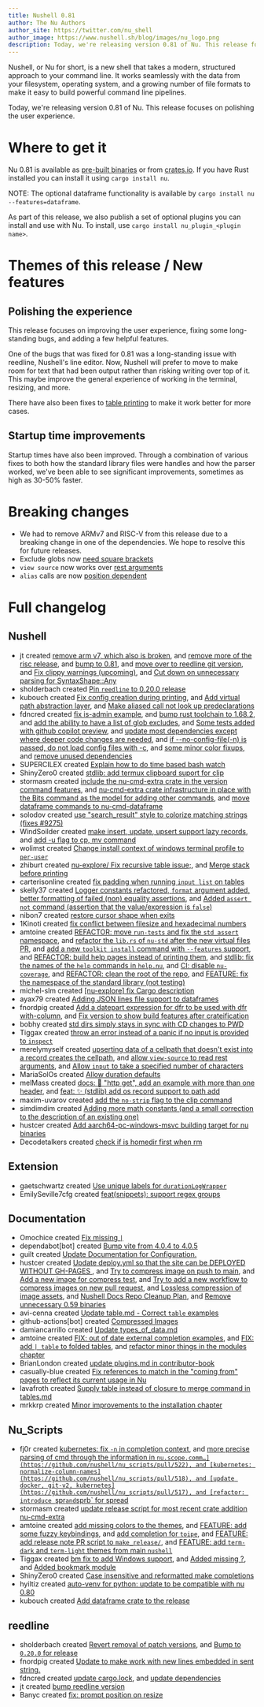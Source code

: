 ```yaml
---
title: Nushell 0.81
author: The Nu Authors
author_site: https://twitter.com/nu_shell
author_image: https://www.nushell.sh/blog/images/nu_logo.png
description: Today, we're releasing version 0.81 of Nu. This release focuses on polishing the user experience.
---
```


Nushell, or Nu for short, is a new shell that takes a modern, structured approach to your command line. It works seamlessly with the data from your filesystem, operating system, and a growing number of file formats to make it easy to build powerful command line pipelines.

Today, we're releasing version 0.81 of Nu. This release focuses on polishing the user experience.

<!-- more -->

# Where to get it

Nu 0.81 is available as [pre-built binaries](https://github.com/nushell/nushell/releases/tag/0.81.0) or from [crates.io](https://crates.io/crates/nu). If you have Rust installed you can install it using `cargo install nu`.

NOTE: The optional dataframe functionality is available by `cargo install nu --features=dataframe`.

As part of this release, we also publish a set of optional plugins you can install and use with Nu. To install, use `cargo install nu_plugin_<plugin name>`.

# Themes of this release / New features

## Polishing the experience

This release focuses on improving the user experience, fixing some long-standing bugs, and adding a few helpful features.

One of the bugs that was fixed for 0.81 was a long-standing issue with reedline, Nushell's line editor. Now, Nushell will prefer to move to make room for text that had been output rather than risking writing over top of it. This maybe improve the general experience of working in the terminal, resizing, and more.

There have also been fixes to [table printing](https://github.com/nushell/nushell/pull/9304) to make it work better for more cases.

## Startup time improvements

Startup times have also been improved. Through a combination of various fixes to both how the standard library files were handles and how the parser worked, we've been able to see significant improvements, sometimes as high as 30-50% faster.

# Breaking changes

- We had to remove ARMv7 and RISC-V from this release due to a breaking change in one of the dependencies. We hope to resolve this for future releases.
- Exclude globs now [need square brackets](https://github.com/nushell/nushell/pull/9343)
- `view source` now works over [rest arguments](https://github.com/nushell/nushell/pull/9247)
- `alias` calls are now [position dependent](https://github.com/nushell/nushell/pull/9244)

# Full changelog

## Nushell

- jt created [remove arm v7, which also is broken](https://github.com/nushell/nushell/pull/9376), and [remove more of the risc release](https://github.com/nushell/nushell/pull/9375), and [bump to 0.81](https://github.com/nushell/nushell/pull/9374), and [move over to reedline git version](https://github.com/nushell/nushell/pull/9283), and [Fix clippy warnings (upcoming)](https://github.com/nushell/nushell/pull/9282), and [Cut down on unnecessary parsing for SyntaxShape::Any](https://github.com/nushell/nushell/pull/9280)
- sholderbach created [Pin `reedline` to 0.20.0 release](https://github.com/nushell/nushell/pull/9370)
- kubouch created [Fix config creation during printing](https://github.com/nushell/nushell/pull/9353), and [Add virtual path abstraction layer](https://github.com/nushell/nushell/pull/9245), and [Make aliased call not look up predeclarations](https://github.com/nushell/nushell/pull/9244)
- fdncred created [fix is-admin example](https://github.com/nushell/nushell/pull/9350), and [bump rust toolchain to 1.68.2](https://github.com/nushell/nushell/pull/9346), and [add the ability to have a list of glob excludes](https://github.com/nushell/nushell/pull/9343), and [Some tests added with github copilot preview](https://github.com/nushell/nushell/pull/9332), and [update most dependencies except where deeper code changes are needed](https://github.com/nushell/nushell/pull/9296), and [if --no-config-file(-n) is passed, do not load config files with -c](https://github.com/nushell/nushell/pull/9286), and [some minor color fixups](https://github.com/nushell/nushell/pull/9270), and [remove unused dependencies](https://github.com/nushell/nushell/pull/9230)
- SUPERCILEX created [Explain how to do time based bash watch](https://github.com/nushell/nushell/pull/9345)
- ShinyZero0 created [stdlib: add termux clipboard suport for clip](https://github.com/nushell/nushell/pull/9334)
- stormasm created [include the nu-cmd-extra crate in the version command features](https://github.com/nushell/nushell/pull/9333), and [nu-cmd-extra crate infrastructure in place with the Bits command as the model for adding other commands](https://github.com/nushell/nushell/pull/9327), and [move dataframe commands to nu-cmd-dataframe](https://github.com/nushell/nushell/pull/9241)
- solodov created [use "search_result" style to colorize matching strings (fixes #9275)](https://github.com/nushell/nushell/pull/9326)
- WindSoilder created [make insert, update, upsert support lazy records](https://github.com/nushell/nushell/pull/9323), and [add -u flag to cp, mv command](https://github.com/nushell/nushell/pull/9214)
- wolimst created [Change install context of windows terminal profile to `per-user`](https://github.com/nushell/nushell/pull/9322)
- zhiburt created [nu-explore/ Fix recursive table issue;](https://github.com/nushell/nushell/pull/9321), and [Merge stack before printing](https://github.com/nushell/nushell/pull/9304)
- carterisonline created [fix padding when running `input list` on tables](https://github.com/nushell/nushell/pull/9316)
- skelly37 created [Logger constants refactored, `format` argument added, better formatting of failed (non) equality assertions](https://github.com/nushell/nushell/pull/9315), and [Added `assert not` command (assertion that the value/expression is `false`)](https://github.com/nushell/nushell/pull/9235)
- nibon7 created [restore cursor shape when exits](https://github.com/nushell/nushell/pull/9314)
- 1Kinoti created [fix conflict between filesize and hexadecimal numbers](https://github.com/nushell/nushell/pull/9309)
- amtoine created [REFACTOR: move `run-tests` and fix the `std assert` namespace](https://github.com/nushell/nushell/pull/9303), and [refactor the `lib.rs` of `nu-std` after the new virtual files PR](https://github.com/nushell/nushell/pull/9289), and [add a new `toolkit install` command with `--features` support](https://github.com/nushell/nushell/pull/9288), and [REFACTOR: build help pages instead of printing them](https://github.com/nushell/nushell/pull/9253), and [stdlib: fix the names of the `help` commands in `help.nu`](https://github.com/nushell/nushell/pull/9252), and [CI: disable `nu-coverage`](https://github.com/nushell/nushell/pull/9251), and [REFACTOR: clean the root of the repo](https://github.com/nushell/nushell/pull/9231), and [FEATURE: fix the namespace of the standard library (not testing)](https://github.com/nushell/nushell/pull/9193)
- michel-slm created [[nu-explore] fix Cargo description](https://github.com/nushell/nushell/pull/9297)
- ayax79 created [Adding JSON lines file support to dataframes](https://github.com/nushell/nushell/pull/9291)
- fnordpig created [Add a datepart expression for dfr to be used with dfr with-column](https://github.com/nushell/nushell/pull/9285), and [Fix version to show build features after crateification](https://github.com/nushell/nushell/pull/9262)
- bobhy created [std dirs simply stays in sync with CD changes to PWD](https://github.com/nushell/nushell/pull/9267)
- Tiggax created [throw an error instead of a panic if no input is provided to `inspect`](https://github.com/nushell/nushell/pull/9259)
- merelymyself created [upserting data of a cellpath that doesn't exist into a record creates the cellpath](https://github.com/nushell/nushell/pull/9257), and [allow `view-source` to read rest arguments](https://github.com/nushell/nushell/pull/9247), and [Allow `input` to take a specified number of characters](https://github.com/nushell/nushell/pull/9242)
- MariaSolOs created [Allow duration defaults](https://github.com/nushell/nushell/pull/9249)
- melMass created [docs: 📝 "http get", add an example with more than one header](https://github.com/nushell/nushell/pull/9240), and [feat: ✨ (stdlib) add os record support to path add](https://github.com/nushell/nushell/pull/9238)
- maxim-uvarov created [add the `no-strip` flag to the clip command](https://github.com/nushell/nushell/pull/9216)
- simdimdim created [Adding more math constants (and a small correction to the description of an existing one)](https://github.com/nushell/nushell/pull/9181)
- hustcer created [Add aarch64-pc-windows-msvc building target for nu binaries](https://github.com/nushell/nushell/pull/9162)
- Decodetalkers created [check if is homedir first when rm](https://github.com/nushell/nushell/pull/9117)

## Extension

- gaetschwartz created [Use unique labels for `durationLogWrapper`](https://github.com/nushell/vscode-nushell-lang/pull/133)
- EmilySeville7cfg created [feat(snippets): support regex groups](https://github.com/nushell/vscode-nushell-lang/pull/130)

## Documentation

- Omochice created [Fix missing `|`](https://github.com/nushell/nushell.github.io/pull/942)
- dependabot[bot] created [Bump vite from 4.0.4 to 4.0.5](https://github.com/nushell/nushell.github.io/pull/940)
- guilt created [Update Documentation for Configuration.](https://github.com/nushell/nushell.github.io/pull/938)
- hustcer created [Update deploy.yml so that the site can be DEPLOYED WITHOUT GH-PAGES ](https://github.com/nushell/nushell.github.io/pull/937), and [Try to compress image on push to main](https://github.com/nushell/nushell.github.io/pull/932), and [Add a new image for compress test](https://github.com/nushell/nushell.github.io/pull/931), and [Try to add a new workflow to compress images on new pull request](https://github.com/nushell/nushell.github.io/pull/930), and [Lossless compression of image assets](https://github.com/nushell/nushell.github.io/pull/929), and [Nushell Docs Repo Cleanup Plan](https://github.com/nushell/nushell.github.io/pull/926), and [Remove unnecessary 0.59 binaries](https://github.com/nushell/nushell.github.io/pull/925)
- avi-cenna created [Update table.md - Correct `table` examples](https://github.com/nushell/nushell.github.io/pull/934)
- github-actions[bot] created [Compressed Images](https://github.com/nushell/nushell.github.io/pull/933)
- damiancarrillo created [Update types_of_data.md](https://github.com/nushell/nushell.github.io/pull/927)
- amtoine created [FIX: out of date external completion examples](https://github.com/nushell/nushell.github.io/pull/923), and [FIX: add `| table` to folded tables](https://github.com/nushell/nushell.github.io/pull/918), and [refactor minor things in the modules chapter](https://github.com/nushell/nushell.github.io/pull/915)
- BrianLondon created [update plugins.md in contributor-book](https://github.com/nushell/nushell.github.io/pull/921)
- casually-blue created [Fix references to match in the "coming from" pages to reflect its current usage in Nu](https://github.com/nushell/nushell.github.io/pull/920)
- lavafroth created [Supply table instead of closure to merge command in tables.md](https://github.com/nushell/nushell.github.io/pull/919)
- mrkkrp created [Minor improvements to the installation chapter](https://github.com/nushell/nushell.github.io/pull/914)

## Nu_Scripts

- fj0r created [kubernetes: fix `-n` in completion context](https://github.com/nushell/nu_scripts/pull/523), and [more precise parsing of cmd through the information in `nu.scope.comm…](https://github.com/nushell/nu_scripts/pull/522), and [kubernetes: normalize-column-names](https://github.com/nushell/nu_scripts/pull/518), and [update docker, git-v2, kubernetes](https://github.com/nushell/nu_scripts/pull/517), and [refactor: introduce `spr` and `sprb` for spread](https://github.com/nushell/nu_scripts/pull/504)
- stormasm created [update release script for most recent crate addition nu-cmd-extra](https://github.com/nushell/nu_scripts/pull/521)
- amtoine created [add missing colors to the themes](https://github.com/nushell/nu_scripts/pull/520), and [FEATURE: add some fuzzy keybindings](https://github.com/nushell/nu_scripts/pull/512), and [add completion for `toipe`](https://github.com/nushell/nu_scripts/pull/508), and [FEATURE: add release note PR script to `make_release/`](https://github.com/nushell/nu_scripts/pull/506), and [FEATURE: add `term-dark` and `term-light` themes from main `nushell`](https://github.com/nushell/nu_scripts/pull/500)
- Tiggax created [bm fix to add Windows support](https://github.com/nushell/nu_scripts/pull/516), and [Added missing ?](https://github.com/nushell/nu_scripts/pull/511), and [Added bookmark module](https://github.com/nushell/nu_scripts/pull/509)
- ShinyZero0 created [Case insensitive and reformatted make completions](https://github.com/nushell/nu_scripts/pull/515)
- hyiltiz created [auto-venv for python: update to be compatible with nu 0.80](https://github.com/nushell/nu_scripts/pull/513)
- kubouch created [Add dataframe crate to the release](https://github.com/nushell/nu_scripts/pull/507)

## reedline

- sholderbach created [Revert removal of patch versions](https://github.com/nushell/reedline/pull/590), and [Bump to `0.20.0` for release](https://github.com/nushell/reedline/pull/581)
- fnordpig created [Update to make work with new lines embedded in sent string.](https://github.com/nushell/reedline/pull/588)
- fdncred created [update cargo.lock](https://github.com/nushell/reedline/pull/587), and [update dependencies](https://github.com/nushell/reedline/pull/586)
- jt created [bump reedline version](https://github.com/nushell/reedline/pull/585)
- Banyc created [fix: prompt position on resize](https://github.com/nushell/reedline/pull/578)
